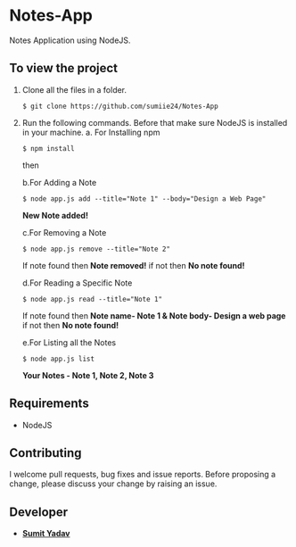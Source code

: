 # Notes-App
Notes Application using NodeJS.

## To view the project
1. Clone all the files in a folder.
  
    ```
    $ git clone https://github.com/sumiie24/Notes-App
    ```
2. Run the following commands. Before that make sure NodeJS is installed in your machine.
    a. For Installing npm
    ``` 
    $ npm install 
    ```
    then 
    
    b.For Adding a Note
    ``` 
    $ node app.js add --title="Note 1" --body="Design a Web Page" 
    ``` 
    **New Note added!**
    
    c.For Removing a Note
    ``` 
    $ node app.js remove --title="Note 2" 
    ``` 
    If note found then **Note removed!** if not then **No note found!** 
    
    d.For Reading a Specific Note
    ``` 
    $ node app.js read --title="Note 1" 
    ```
    If note found then **Note name- Note 1 & Note body- Design a web page** if not then **No note found!**
    
    e.For Listing all the Notes
    ``` 
    $ node app.js list 
    ``` 
    **Your Notes - Note 1, Note 2, Note 3** 
    
    
## Requirements
* NodeJS


## Contributing
I welcome pull requests, bug fixes and issue reports. Before proposing a change, please discuss your change by raising an issue.


## Developer 
* **[Sumit Yadav](https://www.linkedin.com/in/sumiie24/)**

